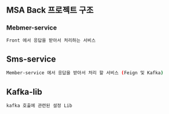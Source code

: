 ## MSA Back 프로젝트 구조

### Mebmer-service

```sh
Front 에서 응답을 받아서 처리하는 서비스
```

## Sms-service

```sh
Member-service 에서 응답을 받아서 처리 할 서비스 (Feign 및 Kafka)
```

## Kafka-lib

```sh
kafka 호출에 관련된 설정 Lib
```